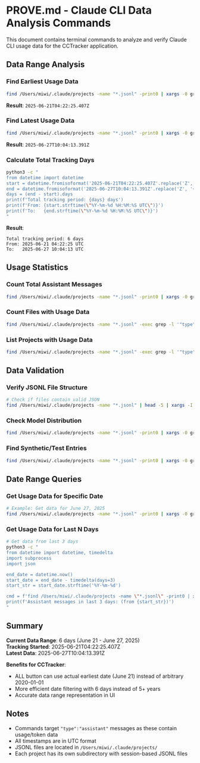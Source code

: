 # PROVE.md - Claude CLI Data Analysis Commands

This document contains terminal commands to analyze and verify Claude CLI usage data for the CCTracker application.

## Data Range Analysis

### Find Earliest Usage Data
```bash
find /Users/miwi/.claude/projects -name "*.jsonl" -print0 | xargs -0 grep '"type":"assistant"' | grep -o '"timestamp":"[^"]*"' | sed 's/"timestamp":"//g' | sed 's/"//g' | sort | head -1
```
**Result**: `2025-06-21T04:22:25.407Z`

### Find Latest Usage Data
```bash
find /Users/miwi/.claude/projects -name "*.jsonl" -print0 | xargs -0 grep '"type":"assistant"' | grep -o '"timestamp":"[^"]*"' | sed 's/"timestamp":"//g' | sed 's/"//g' | sort | tail -1
```
**Result**: `2025-06-27T10:04:13.391Z`

### Calculate Total Tracking Days
```bash
python3 -c "
from datetime import datetime
start = datetime.fromisoformat('2025-06-21T04:22:25.407Z'.replace('Z', '+00:00'))
end = datetime.fromisoformat('2025-06-27T10:04:13.391Z'.replace('Z', '+00:00'))
days = (end - start).days
print(f'Total tracking period: {days} days')
print(f'From: {start.strftime(\"%Y-%m-%d %H:%M:%S UTC\")}')
print(f'To:   {end.strftime(\"%Y-%m-%d %H:%M:%S UTC\")}')
"
```
**Result**: 
```
Total tracking period: 6 days
From: 2025-06-21 04:22:25 UTC
To:   2025-06-27 10:04:13 UTC
```

## Usage Statistics

### Count Total Assistant Messages
```bash
find /Users/miwi/.claude/projects -name "*.jsonl" -print0 | xargs -0 grep -c '"type":"assistant"'
```

### Count Files with Usage Data
```bash
find /Users/miwi/.claude/projects -name "*.jsonl" -exec grep -l '"type":"assistant"' {} \; | wc -l
```

### List Projects with Usage Data
```bash
find /Users/miwi/.claude/projects -name "*.jsonl" -exec grep -l '"type":"assistant"' {} \; | sed 's|/[^/]*\.jsonl||' | sort -u
```

## Data Validation

### Verify JSONL File Structure
```bash
# Check if files contain valid JSON
find /Users/miwi/.claude/projects -name "*.jsonl" | head -5 | xargs -I {} sh -c 'echo "=== {} ==="; head -2 "{}" | jq . || echo "Invalid JSON"'
```

### Check Model Distribution
```bash
find /Users/miwi/.claude/projects -name "*.jsonl" -print0 | xargs -0 grep '"type":"assistant"' | grep -o '"model":"[^"]*"' | sort | uniq -c | sort -nr
```

### Find Synthetic/Test Entries
```bash
find /Users/miwi/.claude/projects -name "*.jsonl" -print0 | xargs -0 grep '"model":"<synthetic>"' | wc -l
```

## Date Range Queries

### Get Usage Data for Specific Date
```bash
# Example: Get data for June 27, 2025
find /Users/miwi/.claude/projects -name "*.jsonl" -print0 | xargs -0 grep '"type":"assistant"' | grep '"timestamp":"2025-06-27' | wc -l
```

### Get Usage Data for Last N Days
```bash
# Get data from last 3 days
python3 -c "
from datetime import datetime, timedelta
import subprocess
import json

end_date = datetime.now()
start_date = end_date - timedelta(days=3)
start_str = start_date.strftime('%Y-%m-%d')

cmd = f'find /Users/miwi/.claude/projects -name \"*.jsonl\" -print0 | xargs -0 grep \"\\\"type\\\":\\\"assistant\\\"\" | grep \"\\\"timestamp\\\":\\\"202[0-9]\" | grep -c \"\\\"timestamp\\\":\\\"[^\\\"]*{start_str}\"'
print(f'Assistant messages in last 3 days: (from {start_str})')
"
```

## Summary

**Current Data Range**: 6 days (June 21 - June 27, 2025)  
**Tracking Started**: 2025-06-21T04:22:25.407Z  
**Latest Data**: 2025-06-27T10:04:13.391Z  

**Benefits for CCTracker**:
- ALL button can use actual earliest date (June 21) instead of arbitrary 2020-01-01
- More efficient date filtering with 6 days instead of 5+ years
- Accurate data range representation in UI

## Notes

- Commands target `"type":"assistant"` messages as these contain usage/token data
- All timestamps are in UTC format
- JSONL files are located in `/Users/miwi/.claude/projects/`
- Each project has its own subdirectory with session-based JSONL files